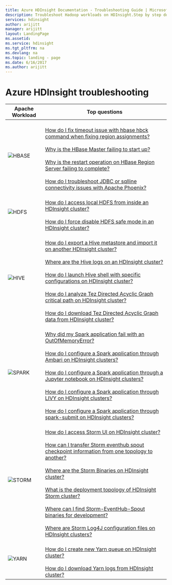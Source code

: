 ```yaml
---
title: Azure HDInsight Documentation - Troubleshooting Guide | Microsoft Docs
description: Troubleshoot Hadoop workloads on HDInsight.Step by step documentation shows you how to solve common problems with Hive, Spark, HBase, Storm, Kafka on HDInsight.
services: hdinsight
author: arijitt
manager: arijitt
layout: LandingPage
ms.assetid:
ms.service: hdinsight
ms.tgt_pltfrm: na
ms.devlang: na
ms.topic: landing - page
ms.date: 6/16/2017
ms.author: arijitt
---
```



# Azure HDInsight troubleshooting

| Apache Workload | Top questions |
|---|---|
|![HBASE](./media/hdinsight-troubleshoot-guide/HBASE.png)|<br>[How do I fix timeout issue with hbase hbck command when fixing region assignments?](hdinsight-troubleshoot-hbase.md#how-do-i-fix-timeout-issue-with-hbase-hbck-command-when-fixing-region-assignments?)<br><br>[Why is the HBase Master failing to start up?](hdinsight-troubleshoot-hbase.md#why-is-the-hbase-master-failing-to-start-up?)<br><br>[Why is the restart operation on HBase Region Server failing to complete?](hdinsight-troubleshoot-hbase.md#why-is-the-restart-operation-on-hbase-region-server-failing-to-complete?)<br><br>[How do I troubleshoot JDBC or sqlline connectivity issues with Apache Phoenix?](hdinsight-troubleshoot-hbase.md#how-do-i-troubleshoot-jdbc-or-sqlline-connectivity-issues-with-apache-phoenix?)|
|![HDFS](./media/hdinsight-troubleshoot-guide/HDFS.png)|<br>[How do I access local HDFS from inside an HDInsight cluster?](hdinsight-troubleshoot-hdfs.md#how-do-i-access-local-hdfs-from-inside-an-hdinsight-cluster?)<br><br>[How do I force disable HDFS safe mode in an HDInsight cluster?](hdinsight-troubleshoot-hdfs.md#how-do-i-force-disable-hdfs-safe-mode-in-an-hdinsight-cluster?)|
|![HIVE](./media/hdinsight-troubleshoot-guide/HIVE.png)|<br>[How do I export a Hive metastore and import it on another HDInsight cluster?](hdinsight-troubleshoot-hive.md#how-do-i-export-a-hive-metastore-and-import-it-on-another-hdinsight-cluster?)<br><br>[Where are the Hive logs on an HDInsight cluster?](hdinsight-troubleshoot-hive.md#where-are-the-hive-logs-on-an-hdinsight-cluster?)<br><br>[How do I launch Hive shell with specific configurations on HDInsight cluster?](hdinsight-troubleshoot-hive.md#how-do-i-launch-hive-shell-with-specific-configurations-on-hdinsight-cluster?)<br><br>[How do I analyze Tez Directed Acyclic Graph critical path on HDInsight cluster?](hdinsight-troubleshoot-hive.md#how-do-i-analyze-tez-directed-acyclic-graph-critical-path-on-hdinsight-cluster?)<br><br>[How do I download Tez Directed Acyclic Graph data from HDInsight cluster?](hdinsight-troubleshoot-hive.md#how-do-i-download-tez-directed-acyclic-graph-data-from-hdinsight-cluster?)|
|![SPARK](./media/hdinsight-troubleshoot-guide/SPARK.png)|<br>[Why did my Spark application fail with an OutOfMemoryError?](hdinsight-troubleshoot-spark.md#why-did-my-spark-application-fail-with-an-outofmemoryerror?)<br><br>[How do I configure a Spark application through Ambari on HDInsight clusters?](hdinsight-troubleshoot-spark.md#how-do-i-configure-a-spark-application-through-ambari-on-hdinsight-clusters?)<br><br>[How do I configure a Spark application through a Jupyter notebook on HDInsight clusters?](hdinsight-troubleshoot-spark.md#how-do-i-configure-a-spark-application-through-a-jupyter-notebook-on-hdinsight-clusters?)<br><br>[How do I configure a Spark application through LIVY on HDInsight clusters?](hdinsight-troubleshoot-spark.md#how-do-i-configure-a-spark-application-through-livy-on-hdinsight-clusters?)<br><br>[How do I configure a Spark application through spark-submit on HDInsight clusters?](hdinsight-troubleshoot-spark.md#how-do-i-configure-a-spark-application-through-spark-submit-on-hdinsight-clusters?)|
|![STORM](./media/hdinsight-troubleshoot-guide/STORM.png)|<br>[How do I access Storm UI on HDInsight cluster?](hdinsight-troubleshoot-storm.md#how-do-i-access-storm-ui-on-hdinsight-cluster?)<br><br>[How can I transfer Storm eventhub spout checkpoint information from one topology to another?](hdinsight-troubleshoot-storm.md#how-can-i-transfer-storm-eventhub-spout-checkpoint-information-from-one-topology-to-another?)<br><br>[Where are the Storm Binaries on HDInsight cluster?](hdinsight-troubleshoot-storm.md#where-are-the-storm-binaries-on-hdinsight-cluster?)<br><br>[What is the deployment topology of HDInsight Storm cluster?](hdinsight-troubleshoot-storm.md#what-is-the-deployment-topology-of-hdinsight-storm-cluster?)<br><br>[Where can I find Storm-EventHub-Spout binaries for development?](hdinsight-troubleshoot-storm.md#where-can-i-find-storm-eventhub-spout-binaries-for-development?)<br><br>[Where are Storm Log4J configuration files on HDInsight clusters?](hdinsight-troubleshoot-storm.md#where-are-storm-log4j-configuration-files-on-hdinsight-clusters?)|
|![YARN](./media/hdinsight-troubleshoot-guide/YARN.png)|<br>[How do I create new Yarn queue on HDInsight cluster?](hdinsight-troubleshoot-yarn.md#how-do-i-create-new-yarn-queue-on-hdinsight-cluster?)<br><br>[How do I download Yarn logs from HDInsight cluster?](hdinsight-troubleshoot-yarn.md#how-do-i-download-yarn-logs-from-hdinsight-cluster?)|

